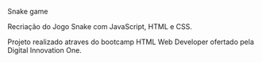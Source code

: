Snake game



Recriação do Jogo Snake com JavaScript, HTML e CSS.

Projeto realizado atraves do bootcamp HTML Web Developer ofertado pela Digital Innovation One.

